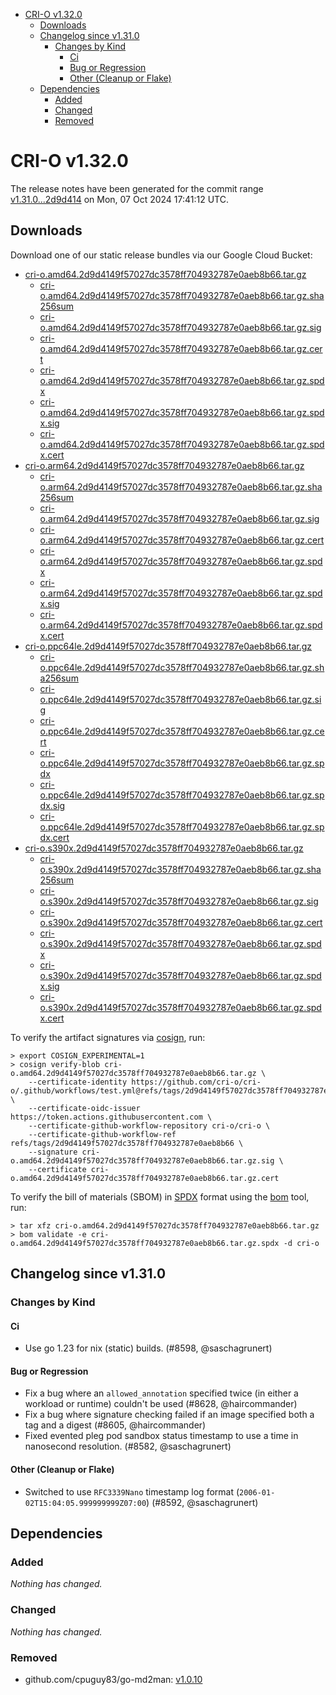 - [CRI-O v1.32.0](#cri-o-v1320)
  - [Downloads](#downloads)
  - [Changelog since v1.31.0](#changelog-since-v1310)
    - [Changes by Kind](#changes-by-kind)
      - [Ci](#ci)
      - [Bug or Regression](#bug-or-regression)
      - [Other (Cleanup or Flake)](#other-cleanup-or-flake)
  - [Dependencies](#dependencies)
    - [Added](#added)
    - [Changed](#changed)
    - [Removed](#removed)

# CRI-O v1.32.0

The release notes have been generated for the commit range
[v1.31.0...2d9d414](https://github.com/cri-o/cri-o/compare/v1.31.0...v1.32.0) on Mon, 07 Oct 2024 17:41:12 UTC.

## Downloads

Download one of our static release bundles via our Google Cloud Bucket:

- [cri-o.amd64.2d9d4149f57027dc3578ff704932787e0aeb8b66.tar.gz](https://storage.googleapis.com/cri-o/artifacts/cri-o.amd64.2d9d4149f57027dc3578ff704932787e0aeb8b66.tar.gz)
  - [cri-o.amd64.2d9d4149f57027dc3578ff704932787e0aeb8b66.tar.gz.sha256sum](https://storage.googleapis.com/cri-o/artifacts/cri-o.amd64.2d9d4149f57027dc3578ff704932787e0aeb8b66.tar.gz.sha256sum)
  - [cri-o.amd64.2d9d4149f57027dc3578ff704932787e0aeb8b66.tar.gz.sig](https://storage.googleapis.com/cri-o/artifacts/cri-o.amd64.2d9d4149f57027dc3578ff704932787e0aeb8b66.tar.gz.sig)
  - [cri-o.amd64.2d9d4149f57027dc3578ff704932787e0aeb8b66.tar.gz.cert](https://storage.googleapis.com/cri-o/artifacts/cri-o.amd64.2d9d4149f57027dc3578ff704932787e0aeb8b66.tar.gz.cert)
  - [cri-o.amd64.2d9d4149f57027dc3578ff704932787e0aeb8b66.tar.gz.spdx](https://storage.googleapis.com/cri-o/artifacts/cri-o.amd64.2d9d4149f57027dc3578ff704932787e0aeb8b66.tar.gz.spdx)
  - [cri-o.amd64.2d9d4149f57027dc3578ff704932787e0aeb8b66.tar.gz.spdx.sig](https://storage.googleapis.com/cri-o/artifacts/cri-o.amd64.2d9d4149f57027dc3578ff704932787e0aeb8b66.tar.gz.spdx.sig)
  - [cri-o.amd64.2d9d4149f57027dc3578ff704932787e0aeb8b66.tar.gz.spdx.cert](https://storage.googleapis.com/cri-o/artifacts/cri-o.amd64.2d9d4149f57027dc3578ff704932787e0aeb8b66.tar.gz.spdx.cert)
- [cri-o.arm64.2d9d4149f57027dc3578ff704932787e0aeb8b66.tar.gz](https://storage.googleapis.com/cri-o/artifacts/cri-o.arm64.2d9d4149f57027dc3578ff704932787e0aeb8b66.tar.gz)
  - [cri-o.arm64.2d9d4149f57027dc3578ff704932787e0aeb8b66.tar.gz.sha256sum](https://storage.googleapis.com/cri-o/artifacts/cri-o.arm64.2d9d4149f57027dc3578ff704932787e0aeb8b66.tar.gz.sha256sum)
  - [cri-o.arm64.2d9d4149f57027dc3578ff704932787e0aeb8b66.tar.gz.sig](https://storage.googleapis.com/cri-o/artifacts/cri-o.arm64.2d9d4149f57027dc3578ff704932787e0aeb8b66.tar.gz.sig)
  - [cri-o.arm64.2d9d4149f57027dc3578ff704932787e0aeb8b66.tar.gz.cert](https://storage.googleapis.com/cri-o/artifacts/cri-o.arm64.2d9d4149f57027dc3578ff704932787e0aeb8b66.tar.gz.cert)
  - [cri-o.arm64.2d9d4149f57027dc3578ff704932787e0aeb8b66.tar.gz.spdx](https://storage.googleapis.com/cri-o/artifacts/cri-o.arm64.2d9d4149f57027dc3578ff704932787e0aeb8b66.tar.gz.spdx)
  - [cri-o.arm64.2d9d4149f57027dc3578ff704932787e0aeb8b66.tar.gz.spdx.sig](https://storage.googleapis.com/cri-o/artifacts/cri-o.arm64.2d9d4149f57027dc3578ff704932787e0aeb8b66.tar.gz.spdx.sig)
  - [cri-o.arm64.2d9d4149f57027dc3578ff704932787e0aeb8b66.tar.gz.spdx.cert](https://storage.googleapis.com/cri-o/artifacts/cri-o.arm64.2d9d4149f57027dc3578ff704932787e0aeb8b66.tar.gz.spdx.cert)
- [cri-o.ppc64le.2d9d4149f57027dc3578ff704932787e0aeb8b66.tar.gz](https://storage.googleapis.com/cri-o/artifacts/cri-o.ppc64le.2d9d4149f57027dc3578ff704932787e0aeb8b66.tar.gz)
  - [cri-o.ppc64le.2d9d4149f57027dc3578ff704932787e0aeb8b66.tar.gz.sha256sum](https://storage.googleapis.com/cri-o/artifacts/cri-o.ppc64le.2d9d4149f57027dc3578ff704932787e0aeb8b66.tar.gz.sha256sum)
  - [cri-o.ppc64le.2d9d4149f57027dc3578ff704932787e0aeb8b66.tar.gz.sig](https://storage.googleapis.com/cri-o/artifacts/cri-o.ppc64le.2d9d4149f57027dc3578ff704932787e0aeb8b66.tar.gz.sig)
  - [cri-o.ppc64le.2d9d4149f57027dc3578ff704932787e0aeb8b66.tar.gz.cert](https://storage.googleapis.com/cri-o/artifacts/cri-o.ppc64le.2d9d4149f57027dc3578ff704932787e0aeb8b66.tar.gz.cert)
  - [cri-o.ppc64le.2d9d4149f57027dc3578ff704932787e0aeb8b66.tar.gz.spdx](https://storage.googleapis.com/cri-o/artifacts/cri-o.ppc64le.2d9d4149f57027dc3578ff704932787e0aeb8b66.tar.gz.spdx)
  - [cri-o.ppc64le.2d9d4149f57027dc3578ff704932787e0aeb8b66.tar.gz.spdx.sig](https://storage.googleapis.com/cri-o/artifacts/cri-o.ppc64le.2d9d4149f57027dc3578ff704932787e0aeb8b66.tar.gz.spdx.sig)
  - [cri-o.ppc64le.2d9d4149f57027dc3578ff704932787e0aeb8b66.tar.gz.spdx.cert](https://storage.googleapis.com/cri-o/artifacts/cri-o.ppc64le.2d9d4149f57027dc3578ff704932787e0aeb8b66.tar.gz.spdx.cert)
- [cri-o.s390x.2d9d4149f57027dc3578ff704932787e0aeb8b66.tar.gz](https://storage.googleapis.com/cri-o/artifacts/cri-o.s390x.2d9d4149f57027dc3578ff704932787e0aeb8b66.tar.gz)
  - [cri-o.s390x.2d9d4149f57027dc3578ff704932787e0aeb8b66.tar.gz.sha256sum](https://storage.googleapis.com/cri-o/artifacts/cri-o.s390x.2d9d4149f57027dc3578ff704932787e0aeb8b66.tar.gz.sha256sum)
  - [cri-o.s390x.2d9d4149f57027dc3578ff704932787e0aeb8b66.tar.gz.sig](https://storage.googleapis.com/cri-o/artifacts/cri-o.s390x.2d9d4149f57027dc3578ff704932787e0aeb8b66.tar.gz.sig)
  - [cri-o.s390x.2d9d4149f57027dc3578ff704932787e0aeb8b66.tar.gz.cert](https://storage.googleapis.com/cri-o/artifacts/cri-o.s390x.2d9d4149f57027dc3578ff704932787e0aeb8b66.tar.gz.cert)
  - [cri-o.s390x.2d9d4149f57027dc3578ff704932787e0aeb8b66.tar.gz.spdx](https://storage.googleapis.com/cri-o/artifacts/cri-o.s390x.2d9d4149f57027dc3578ff704932787e0aeb8b66.tar.gz.spdx)
  - [cri-o.s390x.2d9d4149f57027dc3578ff704932787e0aeb8b66.tar.gz.spdx.sig](https://storage.googleapis.com/cri-o/artifacts/cri-o.s390x.2d9d4149f57027dc3578ff704932787e0aeb8b66.tar.gz.spdx.sig)
  - [cri-o.s390x.2d9d4149f57027dc3578ff704932787e0aeb8b66.tar.gz.spdx.cert](https://storage.googleapis.com/cri-o/artifacts/cri-o.s390x.2d9d4149f57027dc3578ff704932787e0aeb8b66.tar.gz.spdx.cert)

To verify the artifact signatures via [cosign](https://github.com/sigstore/cosign), run:

```console
> export COSIGN_EXPERIMENTAL=1
> cosign verify-blob cri-o.amd64.2d9d4149f57027dc3578ff704932787e0aeb8b66.tar.gz \
    --certificate-identity https://github.com/cri-o/cri-o/.github/workflows/test.yml@refs/tags/2d9d4149f57027dc3578ff704932787e0aeb8b66 \
    --certificate-oidc-issuer https://token.actions.githubusercontent.com \
    --certificate-github-workflow-repository cri-o/cri-o \
    --certificate-github-workflow-ref refs/tags/2d9d4149f57027dc3578ff704932787e0aeb8b66 \
    --signature cri-o.amd64.2d9d4149f57027dc3578ff704932787e0aeb8b66.tar.gz.sig \
    --certificate cri-o.amd64.2d9d4149f57027dc3578ff704932787e0aeb8b66.tar.gz.cert
```

To verify the bill of materials (SBOM) in [SPDX](https://spdx.org) format using the [bom](https://sigs.k8s.io/bom) tool, run:

```console
> tar xfz cri-o.amd64.2d9d4149f57027dc3578ff704932787e0aeb8b66.tar.gz
> bom validate -e cri-o.amd64.2d9d4149f57027dc3578ff704932787e0aeb8b66.tar.gz.spdx -d cri-o
```

## Changelog since v1.31.0

### Changes by Kind

#### Ci
 - Use go 1.23 for nix (static) builds. (#8598, @saschagrunert)

#### Bug or Regression
 - Fix a bug where an `allowed_annotation` specified twice (in either a workload or runtime) couldn't be used (#8628, @haircommander)
 - Fix a bug where signature checking failed if an image specified both a tag and a digest (#8605, @haircommander)
 - Fixed evented pleg pod sandbox status timestamp to use a time in nanosecond resolution. (#8582, @saschagrunert)

#### Other (Cleanup or Flake)
 - Switched to use `RFC3339Nano` timestamp log format (`2006-01-02T15:04:05.999999999Z07:00`) (#8592, @saschagrunert)

## Dependencies

### Added
_Nothing has changed._

### Changed
_Nothing has changed._

### Removed
- github.com/cpuguy83/go-md2man: [v1.0.10](https://github.com/cpuguy83/go-md2man/tree/v1.0.10)
